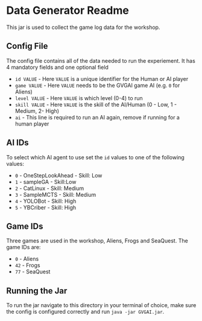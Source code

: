 # Data Generator Readme
This jar is used to collect the game log data for the workshop. 

## Config File
The config file contains all of the data needed to run the experiement. It has 4 mandatory fields and one optional field
- `id VALUE` - Here `VALUE` is a unique identifier for the Human or AI player
- `game VALUE` - Here `VALUE` needs to be the GVGAI game AI (e.g. `0` for Aliens)
- `level VALUE` - Here `VALUE` is which level (0-4) to run
- `skill VALUE` - Here `VALUE` is the skill of the AI/Human (0 - Low, 1 - Medium, 2- High)
- `ai` - This line is required to run an AI again, remove if running for a human player

## AI IDs
To select which AI agent to use set the `id` values to one of the following values:
- `0` - OneStepLookAhead - Skill: Low
- `1` - sampleGA - Skill:Low
- `2` - CatLinux - Skill: Medium
- `3` - SampleMCTS - Skill: Medium
- `4` - YOLOBot - Skill: High
- `5` - YBCriber - Skill: High

## Game IDs
Three games are used in the workshop, Aliens, Frogs and SeaQuest. The game IDs are:
- `0` - Aliens
- `42` - Frogs
- `77` - SeaQuest

## Running the Jar
To run the jar navigate to this directory in your terminal of choice, make sure the config is configured correctly and run `java -jar GVGAI.jar`.